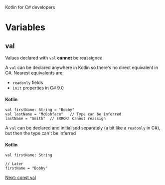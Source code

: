 Kotlin for C# developers
# Variables
## val
Values declared with `val` **cannot** be reassigned

A `val` can be declared anywhere in Kotlin so there's no direct equivalent in C#. Nearest equivalents are:
* `readonly` fields
* `init` properties in C# 9.0

#### Kotlin
```
val firstName: String = "Bobby"
val lastName = "McBobface"   // Type can be inferred
lastName = "Smith"  // ERROR! Cannot reassign
```

A `val` can be declared and initialised separately (a bit like a `readonly` in C#), but then the type can't be inferred

#### Kotlin
```
val firstName: String

// Later
firstName = "Bobby"
```

[Next: const val](01.3.%20const%20val.md)
